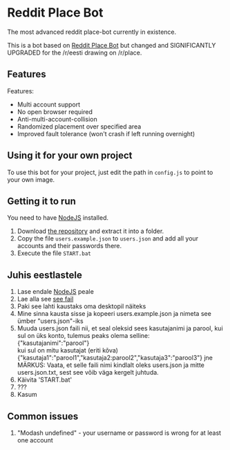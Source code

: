 # Reddit Place Bot

The most advanced reddit place-bot currently in existence.

This is a bot based on [Reddit Place Bot](https://github.com/Zequez/placebot-argentina-target) but changed and SIGNIFICANTLY UPGRADED for the /r/eesti drawing on /r/place.


## Features
Features:
- Multi account support
- No open browser required
- Anti-multi-account-collision
- Randomized placement over specified area
- Improved fault tolerance (won't crash if left running overnight)

## Using it for your own project

To use this bot for your project, just edit the path in `config.js` to point to your own image.

## Getting it to run

You need to have [NodeJS](https://nodejs.org) installed.  
1. Download [the repository](https://github.com/rasmussaks/reddit-placebot/archive/master.zip) and extract it into a folder.  
2. Copy the file `users.example.json` to `users.json` and add all your accounts and their passwords there.  
3. Execute the file `START.bat`

## Juhis eestlastele
1. Lase endale [NodeJS](https://nodejs.org) peale
2. Lae alla see [see fail](https://github.com/rasmussaks/reddit-placebot/archive/master.zip)
3. Paki see lahti kaustaks oma desktopil näiteks
4. Mine sinna kausta sisse ja kopeeri users.example.json ja nimeta see ümber "users.json"-iks
5. Muuda users.json faili nii, et seal oleksid sees kasutajanimi ja parool, kui sul on üks konto, tulemus peaks olema selline:  
{"kasutajanimi":"parool"}  
kui sul on mitu kasutajat (eriti kõva)  
{"kasutaja1":"parool1","kasutaja2:parool2","kasutaja3":"parool3"} jne  
MÄRKUS: Vaata, et selle faili nimi kindlalt oleks users.json ja mitte users.json.txt, sest see võib väga kergelt juhtuda. 
6. Käivita 'START.bat'
7. ???
8. Kasum

## Common issues
1. "Modash undefined" - your username or password is wrong for at least one account
